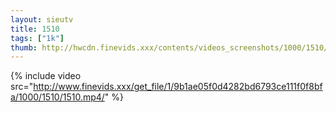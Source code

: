 ```yaml
--- 
layout: sieutv
title: 1510
tags: ["1k"]
thumb: http://hwcdn.finevids.xxx/contents/videos_screenshots/1000/1510/preview.mp4.jpg
---
```

{% include video src="http://www.finevids.xxx/get_file/1/9b1ae05f0d4282bd6793ce111f0f8bfa/1000/1510/1510.mp4/" %} 
